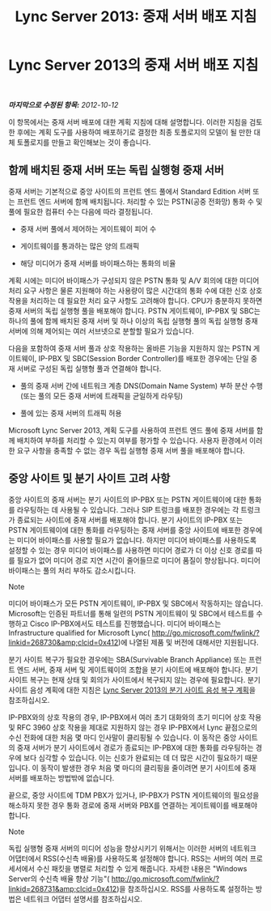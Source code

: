 ﻿---
title: 'Lync Server 2013: 중재 서버 배포 지침'
TOCTitle: 중재 서버 배포 지침
ms:assetid: 7cc22b87-18d9-45e6-8402-015abd20f2e5
ms:mtpsurl: https://technet.microsoft.com/ko-kr/library/Gg398622(v=OCS.15)
ms:contentKeyID: 49304158
ms.date: 08/24/2015
mtps_version: v=OCS.15
ms.translationtype: HT
---

# Lync Server 2013의 중재 서버 배포 지침

 

_**마지막으로 수정된 항목:** 2012-10-12_

이 항목에서는 중재 서버 배포에 대한 계획 지침에 대해 설명합니다. 이러한 지침을 검토한 후에는 계획 도구를 사용하여 배포하기로 결정한 최종 토폴로지의 모델이 될 만한 대체 토폴로지를 만들고 확인해보는 것이 좋습니다.

## 함께 배치된 중재 서버 또는 독립 실행형 중재 서버

중재 서버는 기본적으로 중앙 사이트의 프런트 엔드 풀에서 Standard Edition 서버 또는 프런트 엔드 서버에 함께 배치됩니다. 처리할 수 있는 PSTN(공중 전화망) 통화 수 및 풀에 필요한 컴퓨터 수는 다음에 따라 결정됩니다.

  - 중재 서버 풀에서 제어하는 게이트웨이 피어 수

  - 게이트웨이를 통과하는 많은 양의 트래픽

  - 해당 미디어가 중재 서버를 바이패스하는 통화의 비율

계획 시에는 미디어 바이패스가 구성되지 않은 PSTN 통화 및 A/V 회의에 대한 미디어 처리 요구 사항은 물론 지원해야 하는 사용량이 많은 시간대의 통화 수에 대한 신호 상호 작용을 처리하는 데 필요한 처리 요구 사항도 고려해야 합니다. CPU가 충분하지 못하면 중재 서버의 독립 실행형 풀을 배포해야 합니다. PSTN 게이트웨이, IP-PBX 및 SBC는 하나의 풀에 함께 배치된 중재 서버 및 하나 이상의 독립 실행형 풀의 독립 실행형 중재 서버에 의해 제어되는 여러 서브넷으로 분할할 필요가 있습니다.

다음을 포함하여 중재 서버 풀과 상호 작용하는 올바른 기능을 지원하지 않는 PSTN 게이트웨이, IP-PBX 및 SBC(Session Border Controller)를 배포한 경우에는 단일 중재 서버로 구성된 독립 실행형 풀과 연결해야 합니다.

  - 풀의 중재 서버 간에 네트워크 계층 DNS(Domain Name System) 부하 분산 수행(또는 풀의 모든 중재 서버에 트래픽을 균일하게 라우팅)

  - 풀에 있는 중재 서버의 트래픽 허용

Microsoft Lync Server 2013, 계획 도구를 사용하여 프런트 엔드 풀에 중재 서버를 함께 배치하여 부하를 처리할 수 있는지 여부를 평가할 수 있습니다. 사용자 환경에서 이러한 요구 사항을 충족할 수 없는 경우 독립 실행형 중재 서버 풀을 배포해야 합니다.

## 중앙 사이트 및 분기 사이트 고려 사항

중앙 사이트의 중재 서버는 분기 사이트의 IP-PBX 또는 PSTN 게이트웨이에 대한 통화를 라우팅하는 데 사용될 수 있습니다. 그러나 SIP 트렁크를 배포한 경우에는 각 트렁크가 종료되는 사이트에 중재 서버를 배포해야 합니다. 분기 사이트의 IP-PBX 또는 PSTN 게이트웨이에 대한 통화를 라우팅하는 중재 서버를 중앙 사이트에 배포한 경우에는 미디어 바이패스를 사용할 필요가 없습니다. 하지만 미디어 바이패스를 사용하도록 설정할 수 있는 경우 미디어 바이패스를 사용하면 미디어 경로가 더 이상 신호 경로를 따를 필요가 없어 미디어 경로 지연 시간이 줄어들므로 미디어 품질이 향상됩니다. 미디어 바이패스는 풀의 처리 부하도 감소시킵니다.


> [!NOTE]
> 미디어 바이패스가 모든 PSTN 게이트웨이, IP-PBX 및 SBC에서 작동하지는 않습니다. Microsoft는 인증된 파트너를 통해 일련의 PSTN 게이트웨이 및 SBC에서 테스트를 수행하고 Cisco IP-PBX에서도 테스트를 진행했습니다. 미디어 바이패스는 Infrastructure qualified for Microsoft Lync( <A class=uri href="http://go.microsoft.com/fwlink/?linkid=268730%26clcid=0x412">http://go.microsoft.com/fwlink/?linkid=268730&amp;clcid=0x412</A>)에 나열된 제품 및 버전에 대해서만 지원됩니다.



분기 사이트 복구가 필요한 경우에는 SBA(Survivable Branch Appliance) 또는 프런트 엔드 서버, 중재 서버 및 게이트웨이의 조합을 분기 사이트에 배포해야 합니다. 분기 사이트 복구는 현재 상태 및 회의가 사이트에서 복구되지 않는 경우에 필요합니다. 분기 사이트 음성 계획에 대한 지침은 [Lync Server 2013의 분기 사이트 음성 복구 계획](lync-server-2013-planning-for-branch-site-voice-resiliency.md)을 참조하십시오.

IP-PBX와의 상호 작용의 경우, IP-PBX에서 여러 초기 대화와의 초기 미디어 상호 작용 및 RFC 3960 상호 작용을 제대로 지원하지 않는 경우 IP-PBX에서 Lync 끝점으로의 수신 전화에 대한 처음 몇 마디 인사말이 클리핑될 수 있습니다. 이 동작은 중앙 사이트의 중재 서버가 분기 사이트에서 경로가 종료되는 IP-PBX에 대한 통화를 라우팅하는 경우에 보다 심각할 수 있습니다. 이는 신호가 완료되는 데 더 많은 시간이 필요하기 때문입니다. 이 동작이 발생한 경우 처음 몇 마디의 클리핑을 줄이려면 분기 사이트에 중재 서버를 배포하는 방법밖에 없습니다.

끝으로, 중앙 사이트에 TDM PBX가 있거나, IP-PBX가 PSTN 게이트웨이의 필요성을 해소하지 못한 경우 통화 경로에 중재 서버와 PBX를 연결하는 게이트웨이를 배포해야 합니다.


> [!NOTE]
> 독립 실행형 중재 서버의 미디어 성능을 향상시키기 위해서는 이러한 서버의 네트워크 어댑터에서 RSS(수신측 배율)를 사용하도록 설정해야 합니다. RSS는 서버의 여러 프로세서에서 수신 패킷을 병렬로 처리할 수 있게 해줍니다. 자세한 내용은 "Windows Server의 수신측 배율 향상 기능"( <A class=uri href="http://go.microsoft.com/fwlink/?linkid=268731%26clcid=0x412">http://go.microsoft.com/fwlink/?linkid=268731&amp;clcid=0x412</A>)을 참조하십시오. RSS를 사용하도록 설정하는 방법은 네트워크 어댑터 설명서를 참조하십시오.



